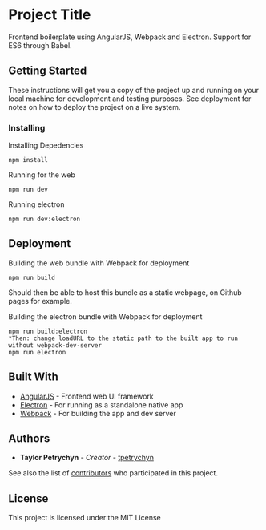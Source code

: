 # Project Title

Frontend boilerplate using AngularJS, Webpack and Electron. Support for ES6 through Babel.

## Getting Started

These instructions will get you a copy of the project up and running on your local machine for development and testing purposes. See deployment for notes on how to deploy the project on a live system.

### Installing

Installing Depedencies

```
npm install
```

Running for the web

```
npm run dev
```

Running electron

```
npm run dev:electron
```

## Deployment

Building the web bundle with Webpack for deployment

```
npm run build
```

Should then be able to host this bundle as a static webpage, on Github pages for example.

Building the electron bundle with Webpack for deployment

```
npm run build:electron
*Then: change loadURL to the static path to the built app to run without webpack-dev-server
npm run electron
```

## Built With

* [AngularJS](https://angularjs.org) - Frontend web UI framework
* [Electron](https://electron.atom.io/) - For running as a standalone native app
* [Webpack](https://webpack.js.org/) - For building the app and dev server

## Authors

* **Taylor Petrychyn** - *Creator* - [tpetrychyn](https://github.com/tpetrychyn)

See also the list of [contributors](https://github.com/your/project/contributors) who participated in this project.

## License

This project is licensed under the MIT License